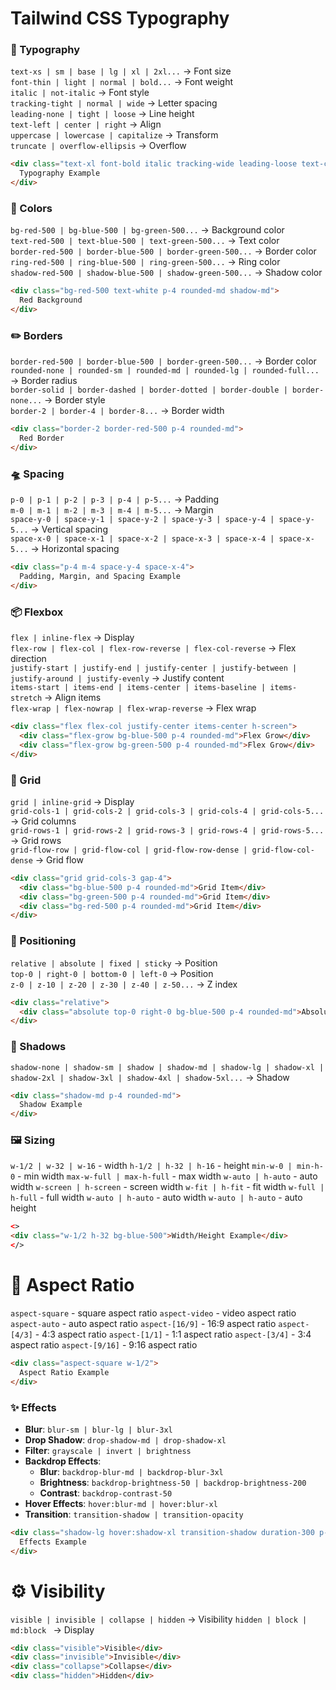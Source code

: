 # Tailwind CSS Typography
### 🎨 Typography
`text-xs | sm | base | lg | xl | 2xl...` → Font size  
`font-thin | light | normal | bold...` → Font weight  
`italic | not-italic` → Font style  
`tracking-tight | normal | wide` → Letter spacing  
`leading-none | tight | loose` → Line height  
`text-left | center | right` → Align  
`uppercase | lowercase | capitalize` → Transform  
`truncate | overflow-ellipsis` → Overflow  

```html
<div class="text-xl font-bold italic tracking-wide leading-loose text-center uppercase">
  Typography Example
</div>
```


### 🎨 Colors
`bg-red-500 | bg-blue-500 | bg-green-500...` → Background color  
`text-red-500 | text-blue-500 | text-green-500...` → Text color  
`border-red-500 | border-blue-500 | border-green-500...` → Border color  
`ring-red-500 | ring-blue-500 | ring-green-500...` → Ring color  
`shadow-red-500 | shadow-blue-500 | shadow-green-500...` → Shadow color  

```html
<div class="bg-red-500 text-white p-4 rounded-md shadow-md">
  Red Background
</div>
```

### ✏️ Borders
`border-red-500 | border-blue-500 | border-green-500...` → Border color  
`rounded-none | rounded-sm | rounded-md | rounded-lg | rounded-full...` → Border radius  
`border-solid | border-dashed | border-dotted | border-double | border-none...` → Border style  
`border-2 | border-4 | border-8...` → Border width  

```html
<div class="border-2 border-red-500 p-4 rounded-md">
  Red Border
</div>
```

### 🛸 Spacing
`p-0 | p-1 | p-2 | p-3 | p-4 | p-5...` → Padding  
`m-0 | m-1 | m-2 | m-3 | m-4 | m-5...` → Margin  
`space-y-0 | space-y-1 | space-y-2 | space-y-3 | space-y-4 | space-y-5...` → Vertical spacing  
`space-x-0 | space-x-1 | space-x-2 | space-x-3 | space-x-4 | space-x-5...` → Horizontal spacing  

```html
<div class="p-4 m-4 space-y-4 space-x-4">
  Padding, Margin, and Spacing Example
</div>
```

### 📦 Flexbox
`flex | inline-flex` → Display  
`flex-row | flex-col | flex-row-reverse | flex-col-reverse` → Flex direction  
`justify-start | justify-end | justify-center | justify-between | justify-around | justify-evenly` → Justify content  
`items-start | items-end | items-center | items-baseline | items-stretch` → Align items  
`flex-wrap | flex-nowrap | flex-wrap-reverse` → Flex wrap  

```html
<div class="flex flex-col justify-center items-center h-screen">
  <div class="flex-grow bg-blue-500 p-4 rounded-md">Flex Grow</div>
  <div class="flex-grow bg-green-500 p-4 rounded-md">Flex Grow</div>
</div>
```

### 🧮 Grid
`grid | inline-grid` → Display  
`grid-cols-1 | grid-cols-2 | grid-cols-3 | grid-cols-4 | grid-cols-5...` → Grid columns  
`grid-rows-1 | grid-rows-2 | grid-rows-3 | grid-rows-4 | grid-rows-5...` → Grid rows  
`grid-flow-row | grid-flow-col | grid-flow-row-dense | grid-flow-col-dense` → Grid flow  

```html
<div class="grid grid-cols-3 gap-4">
  <div class="bg-blue-500 p-4 rounded-md">Grid Item</div>
  <div class="bg-green-500 p-4 rounded-md">Grid Item</div>
  <div class="bg-red-500 p-4 rounded-md">Grid Item</div>
</div>
```

### 📍 Positioning
`relative | absolute | fixed | sticky` → Position  
`top-0 | right-0 | bottom-0 | left-0` → Position  
`z-0 | z-10 | z-20 | z-30 | z-40 | z-50...` → Z index  

```html
<div class="relative">
  <div class="absolute top-0 right-0 bg-blue-500 p-4 rounded-md">Absolute Position</div>
</div>
```

### 🎨 Shadows
`shadow-none | shadow-sm | shadow | shadow-md | shadow-lg | shadow-xl | shadow-2xl | shadow-3xl | shadow-4xl | shadow-5xl...` → Shadow  

```html
<div class="shadow-md p-4 rounded-md">
  Shadow Example
</div>
```

### 🖼 Sizing

`w-1/2 | w-32 | w-16` - width 
`h-1/2 | h-32 | h-16` - height
`min-w-0 | min-h-0` - min width
`max-w-full | max-h-full` - max width
`w-auto | h-auto` - auto width
`w-screen | h-screen` - screen width
`w-fit | h-fit` - fit width
`w-full | h-full` - full width
`w-auto | h-auto` - auto width
`w-auto | h-auto` - auto height

```html
<>
<div class="w-1/2 h-32 bg-blue-500">Width/Height Example</div>
</>
```

# 📏 Aspect Ratio
`aspect-square` - square aspect ratio
`aspect-video` - video aspect ratio
`aspect-auto` - auto aspect ratio
`aspect-[16/9]` - 16:9 aspect ratio
`aspect-[4/3]` - 4:3 aspect ratio
`aspect-[1/1]` - 1:1 aspect ratio
`aspect-[3/4]` - 3:4 aspect ratio
`aspect-[9/16]` - 9:16 aspect ratio

```html
<div class="aspect-square w-1/2">
  Aspect Ratio Example
</div>
```

### ✨ Effects

- **Blur**: `blur-sm | blur-lg | blur-3xl`
- **Drop Shadow**: `drop-shadow-md | drop-shadow-xl`
- **Filter**: `grayscale | invert | brightness`
- **Backdrop Effects**: 
  - **Blur**: `backdrop-blur-md | backdrop-blur-3xl`
  - **Brightness**: `backdrop-brightness-50 | backdrop-brightness-200`
  - **Contrast**: `backdrop-contrast-50`
- **Hover Effects**: `hover:blur-md | hover:blur-xl`
- **Transition**: `transition-shadow | transition-opacity`

```html
<div class="shadow-lg hover:shadow-xl transition-shadow duration-300 p-4 bg-gray-100">
  Effects Example
</div>
```

# ⚙️ Visibility
`visible | invisible | collapse | hidden` → Visibility
`hidden | block | md:block ` → Display

```html
<div class="visible">Visible</div>
<div class="invisible">Invisible</div>
<div class="collapse">Collapse</div>
<div class="hidden">Hidden</div>
```